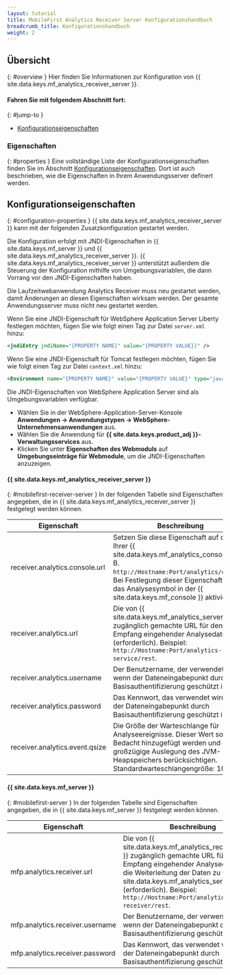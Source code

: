 ```yaml
---
layout: tutorial
title: MobileFirst Analytics Receiver Server Konfigurationshandbuch
breadcrumb_title: Konfigurationshandbuch
weight: 2
---
```

<!-- NLS_CHARSET=UTF-8 -->
## Übersicht
{: #overview }
Hier finden Sie Informationen zur Konfiguration von {{ site.data.keys.mf_analytics_receiver_server }}.

#### Fahren Sie mit folgendem Abschnitt fort:
{: #jump-to }

* [Konfigurationseigenschaften](#configuration-properties)

### Eigenschaften
{: #properties }
Eine vollständige Liste der Konfigurationseigenschaften finden Sie im Abschnitt
[Konfigurationseigenschaften](#configuration-properties). Dort ist
auch beschrieben, wie die Eigenschaften in Ihrem Anwendungsserver definert werden. 

## Konfigurationseigenschaften
{: #configuration-properties }
{{ site.data.keys.mf_analytics_receiver_server }} kann mit der folgenden Zusatzkonfiguration gestartet werden. 

Die Konfiguration erfolgt mit JNDI-Eigenschaften in {{ site.data.keys.mf_server }} und
{{ site.data.keys.mf_analytics_receiver_server }}.
{{ site.data.keys.mf_analytics_receiver_server }}
unterstützt außerdem die Steuerung der Konfiguration mithilfe von Umgebungsvariablen, die dann Vorrang vor den JNDI-Eigenschaften haben. 

Die Laufzeitwebanwendung Analytics Receiver
muss neu gestartet werden, damit Änderungen an diesen Eigenschaften wirksam werden. Der gesamte Anwendungsserver muss nicht neu gestartet
werden. 

Wenn Sie eine JNDI-Eigenschaft für WebSphere Application Server Liberty festlegen möchten, fügen Sie wie folgt einen Tag zur Datei `server.xml` hinzu: 

```xml
<jndiEntry jndiName="{PROPERTY NAME}" value="{PROPERTY VALUE}}" />
```

Wenn Sie eine JNDI-Eigenschaft für Tomcat festlegen möchten, fügen Sie wie folgt einen Tag zur Datei `context.xml` hinzu: 

```xml
<Environment name="{PROPERTY NAME}" value="{PROPERTY VALUE}" type="java.lang.String" override="false" />
```

Die JNDI-Eigenschaften von WebSphere Application Server sind als Umgebungsvariablen verfügbar. 

* Wählen Sie in der WebSphere-Application-Server-Konsole **Anwendungen → Anwendungstypen → WebSphere-Unternehmensanwendungen** aus.
* Wählen Sie die Anwendung für **{{ site.data.keys.product_adj }}-Verwaltungsservices** aus. 
* Klicken Sie unter **Eigenschaften des Webmoduls** auf **Umgebungseinträge für Webmodule**, um die JNDI-Eigenschaften anzuzeigen.

#### {{ site.data.keys.mf_analytics_receiver_server }}
{: #mobilefirst-receiver-server }
In der folgenden Tabelle sind Eigenschaften angegeben, die in {{ site.data.keys.mf_analytics_receiver_server }} festgelegt werden können.

|Eigenschaft |Beschreibung |Standardwert |
|------------------------------------|-------------------------------------------------------|---------------|
| receiver.analytics.console.url          |Setzen Sie diese Eigenschaft auf die URL Ihrer {{ site.data.keys.mf_analytics_console }}, z. B. `http://Hostname:Port/analytics/console`. Bei Festlegung dieser Eigenschaft wird das Analysesymbol in der {{ site.data.keys.mf_console }} aktiviert. |Keiner |
| receiver.analytics.url                  | Die von {{ site.data.keys.mf_analytics_server }} zugänglich gemachte URL für den Empfang eingehender Analysedaten (erforderlich). Beispiel: `http://Hostname:Port/analytics-service/rest`. |Keiner |
| receiver.analytics.username             |Der Benutzername, der verwendet wird, wenn der Dateneingabepunkt durch Basisauthentifizierung geschützt ist. |Keiner |
| receiver.analytics.password             |Das Kennwort, das verwendet wird, wenn der Dateneingabepunkt durch Basisauthentifizierung geschützt ist. |Keiner |
| receiver.analytics.event.qsize          | Die Größe der Warteschlange für Analyseereignisse. Dieser Wert sollte mit Bedacht hinzugefügt werden und eine großzügige Auslegung des JVM-Heapspeichers berücksichtigen. Standardwarteschlangengröße: 10000 |Keiner |

#### {{ site.data.keys.mf_server }}
{: #mobilefirst-server }
In der folgenden Tabelle sind Eigenschaften angegeben, die in {{ site.data.keys.mf_server }} festgelegt werden können.

|Eigenschaft |Beschreibung |Standardwert |
|------------------------------------|-------------------------------------------------------|---------------|
| mfp.analytics.receiver.url                  |Die von {{ site.data.keys.mf_analytics_receiver_server }} zugänglich gemachte URL für den Empfang eingehender Analysedaten und die Weiterleitung der Daten zu {{ site.data.keys.mf_analytics_server }} (erforderlich). Beispiel: `http://Hostname:Port/analytics-receiver/rest`. |Keiner |
| mfp.analytics.receiver.username             |Der Benutzername, der verwendet wird, wenn der Dateneingabepunkt durch Basisauthentifizierung geschützt ist. |Keiner |
| mfp.analytics.receiver.password             |Das Kennwort, das verwendet wird, wenn der Dateneingabepunkt durch Basisauthentifizierung geschützt ist. |Keiner |
